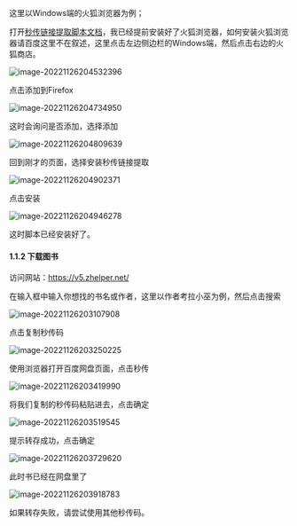 这里以Windows端的火狐浏览器为例；

打开[秒传链接提取脚本文档](https://mengzonefire.code.misakanet.cn/rapid-upload-userscript-doc/document/Install/Windows.html#%E5%AE%89%E8%A3%85%E6%B5%8F%E8%A7%88%E5%99%A8)，我已经提前安装好了火狐浏览器，如何安装火狐浏览器请百度这里不在叙述，这里点击左边侧边栏的Windows端，然后点击右边的火狐商店。

![image-20221126204532396](picture/image-20221126204532396.png)

点击添加到Firefox

![image-20221126204734950](picture/image-20221126204734950.png)

这时会询问是否添加，选择添加

![image-20221126204809639](picture/image-20221126204809639.png)

回到刚才的页面，选择安装秒传链接提取

![image-20221126204902371](picture/image-20221126204902371.png)

点击安装

![image-20221126204946278](picture/image-20221126204946278.png)

这时脚本已经安装好了。

#### 1.1.2 下载图书

访问网站：https://v5.zhelper.net/

在输入框中输入你想找的书名或作者，这里以作者考拉小巫为例，然后点击搜索

![image-20221126203107908](picture/image-20221126203107908.png)

点击复制秒传码

![image-20221126203250225](picture/image-20221126203250225.png)

使用浏览器打开百度网盘页面，点击秒传

![image-20221126203419990](picture/image-20221126203419990.png)

将我们复制的秒传码粘贴进去，点击确定

![image-20221126203519545](picture/image-20221126203519545.png)

提示转存成功，点击确定

![image-20221126203729620](picture/image-20221126203729620.png)

此时书已经在网盘里了

![image-20221126203918783](picture/image-20221126203918783.png)

如果转存失败，请尝试使用其他秒传码。